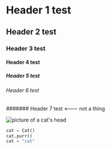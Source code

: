 # Header 1 test
## Header 2 test
### Header 3 test
#### Header 4 test
##### Header 5 test
###### Header 6 test
####### Header 7 test <--- not a thing

![picture of a cat's head](https://i.natgeofe.com/n/548467d8-c5f1-4551-9f58-6817a8d2c45e/NationalGeographic_2572187_3x2.jpg)

``` python
cat = Cat()
cat.purr()
cat = "cat"
```
